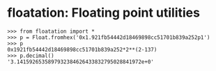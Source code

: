 # floatation: Floating point utilities

```
>>> from floatation import *
>>> p = Float.fromhex('0x1.921fb54442d18469898cc51701b839a252p1')
>>> p
0x1921fb54442d18469898cc51701b839a252*2**(2-137)
>>> p.decimal()
'3.1415926535897932384626433832795028841972e+0'
```
